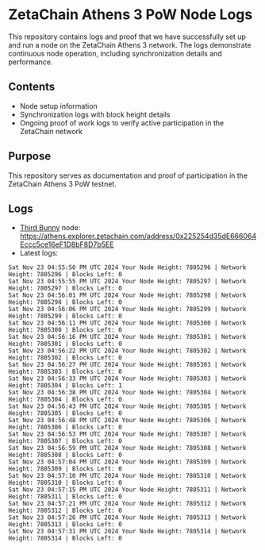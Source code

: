 # ZetaChain Athens 3 PoW Node Logs
This repository contains logs and proof that we have successfully set up and run a node on the ZetaChain Athens 3 network. The logs demonstrate continuous node operation, including synchronization details and performance.

## Contents
- Node setup information
- Synchronization logs with block height details
- Ongoing proof of work logs to verify active participation in the ZetaChain network

## Purpose
This repository serves as documentation and proof of participation in the ZetaChain Athens 3 PoW testnet.

## Logs

- [Third Bunny](https://thirdbunny.xyz/) node: https://athens.explorer.zetachain.com/address/0x225254d35dE666064Eccc5ce16eF1D8bF8D7b5EE
- Latest logs:
```
Sat Nov 23 04:55:50 PM UTC 2024 Your Node Height: 7805296 | Network Height: 7805296 | Blocks Left: 0
Sat Nov 23 04:55:55 PM UTC 2024 Your Node Height: 7805297 | Network Height: 7805297 | Blocks Left: 0
Sat Nov 23 04:56:01 PM UTC 2024 Your Node Height: 7805298 | Network Height: 7805298 | Blocks Left: 0
Sat Nov 23 04:56:06 PM UTC 2024 Your Node Height: 7805299 | Network Height: 7805299 | Blocks Left: 0
Sat Nov 23 04:56:11 PM UTC 2024 Your Node Height: 7805300 | Network Height: 7805300 | Blocks Left: 0
Sat Nov 23 04:56:16 PM UTC 2024 Your Node Height: 7805301 | Network Height: 7805301 | Blocks Left: 0
Sat Nov 23 04:56:22 PM UTC 2024 Your Node Height: 7805302 | Network Height: 7805302 | Blocks Left: 0
Sat Nov 23 04:56:27 PM UTC 2024 Your Node Height: 7805303 | Network Height: 7805303 | Blocks Left: 0
Sat Nov 23 04:56:33 PM UTC 2024 Your Node Height: 7805303 | Network Height: 7805304 | Blocks Left: 1
Sat Nov 23 04:56:38 PM UTC 2024 Your Node Height: 7805304 | Network Height: 7805304 | Blocks Left: 0
Sat Nov 23 04:56:43 PM UTC 2024 Your Node Height: 7805305 | Network Height: 7805305 | Blocks Left: 0
Sat Nov 23 04:56:48 PM UTC 2024 Your Node Height: 7805306 | Network Height: 7805306 | Blocks Left: 0
Sat Nov 23 04:56:53 PM UTC 2024 Your Node Height: 7805307 | Network Height: 7805307 | Blocks Left: 0
Sat Nov 23 04:56:59 PM UTC 2024 Your Node Height: 7805308 | Network Height: 7805308 | Blocks Left: 0
Sat Nov 23 04:57:04 PM UTC 2024 Your Node Height: 7805309 | Network Height: 7805309 | Blocks Left: 0
Sat Nov 23 04:57:10 PM UTC 2024 Your Node Height: 7805310 | Network Height: 7805310 | Blocks Left: 0
Sat Nov 23 04:57:15 PM UTC 2024 Your Node Height: 7805311 | Network Height: 7805311 | Blocks Left: 0
Sat Nov 23 04:57:21 PM UTC 2024 Your Node Height: 7805312 | Network Height: 7805312 | Blocks Left: 0
Sat Nov 23 04:57:26 PM UTC 2024 Your Node Height: 7805313 | Network Height: 7805313 | Blocks Left: 0
Sat Nov 23 04:57:31 PM UTC 2024 Your Node Height: 7805314 | Network Height: 7805314 | Blocks Left: 0
```
